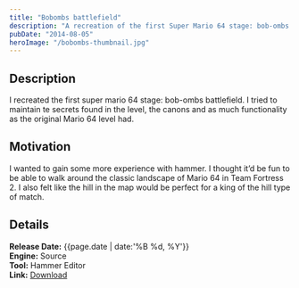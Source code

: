 ```yaml
---
title: "Bobombs battlefield"
description: "A recreation of the first Super Mario 64 stage: bob-ombs battlefield."
pubDate: "2014-08-05"
heroImage: "/bobombs-thumbnail.jpg"
---
```


## Description

I recreated the first super mario 64 stage: bob-ombs battlefield. I tried to maintain te secrets found in the level, the canons and as much functionality as the original Mario 64 level had.

## Motivation

I wanted to gain some more experience with hammer. I thought it’d be fun to be able to walk around the classic landscape of Mario 64 in Team Fortress 2. I also felt like the hill in the map would be perfect for a king of the hill type of match.

## Details

**Release Date:** {{page.date | date:'%B %d, %Y'}}  
**Engine:** Source  
**Tool:** Hammer Editor  
**Link:** [Download](https://www.dropbox.com/sh/y69c36r4w4p46bs/AABoaUKkWSmFEFEGKHf5BiVNa?dl=1)

